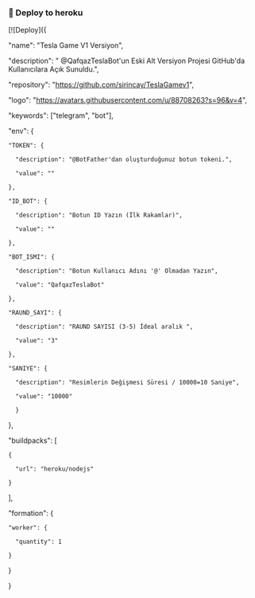 
### 🚀 Deploy to heroku
[![Deploy]({

  "name": "Tesla Game V1 Versiyon",

  "description": " @QafqazTeslaBot'un Eski Alt Versiyon Projesi GitHub'da Kullanıcılara Açık Sunuldu.",

  "repository": "https://github.com/sirincay/TeslaGamev1",

  "logo": "https://avatars.githubusercontent.com/u/88708263?s=96&v=4",

  "keywords": ["telegram", "bot"],

  "env": {

    "TOKEN": {

      "description": "@BotFather'dan oluşturduğunuz botun tokeni.",

      "value": ""

    },

    "ID_BOT": {

      "description": "Botun ID Yazın (İlk Rakamlar)",

      "value": ""

    },

    "BOT_ISMI": {

      "description": "Botun Kullanıcı Adını '@' Olmadan Yazın",

      "value": "QafqazTeslaBot"

    },

    "RAUND_SAYI": {

      "description": "RAUND SAYISI (3-5) İdeal aralık ",

      "value": "3"

    },

    "SANIYE": {

      "description": "Resimlerin Değişmesi Süresi / 10000=10 Saniye",

      "value": "10000"

      }

  },

  "buildpacks": [

    {

      "url": "heroku/nodejs"

    }

  ],

  "formation": {

    "worker": {

      "quantity": 1

    }

  }

}
